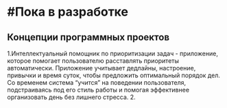 <h1>#Пока в разработке</h1>

<h2>Концепции программных проектов</h2>

1.Интеллектуальный помощник по приоритизации задач - приложение, которое помогает пользователю расставлять приоритеты автоматически. Приложение учитывает дедлайны, настроение, привычки и время суток, чтобы предложить оптимальный порядок дел. Со временем система “учится” на поведении пользователя, подстраиваясь под его стиль работы и помогая эффективнее организовать день без лишнего стресса.
2. 

